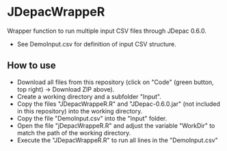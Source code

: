 # JDepacWrappeR
Wrapper function to run multiple input CSV files through JDepac 0.6.0.

 - See DemoInput.csv for definition of input CSV structure.
 
 ## How to use
  - Download all files from this repository (click on "Code" (green button, top right) -> Download ZIP above).
  - Create a working directory and a subfolder "Input".
  - Copy the files "JDepacWrappeR.R" and "JDepac-0.6.0.jar" (not included in this repository) into the working directory.
  - Copy the file "DemoInput.csv" into the "Input" folder.
  - Open the file "jDepacWrappeR.R" and adjust the variable "WorkDir" to match the path of the working directory.
  - Execute the "JDepacWrappeR.R" to run all lines in the "DemoInput.csv"
